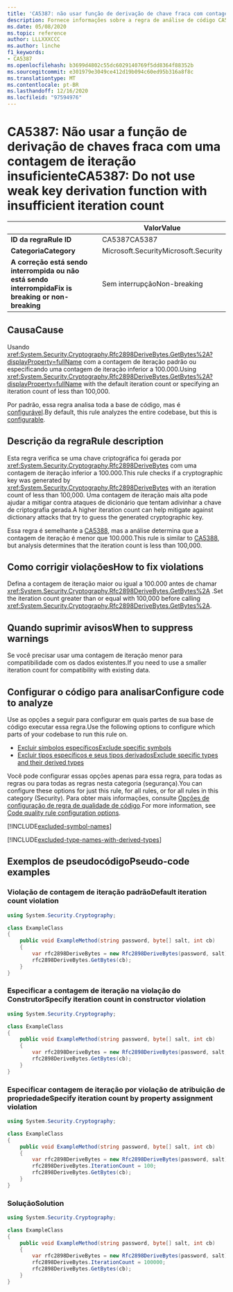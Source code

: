 ```yaml
---
title: 'CA5387: não usar função de derivação de chave fraca com contagem de iteração insuficiente (análise de código)'
description: Fornece informações sobre a regra de análise de código CA5387, incluindo causas, como corrigir violações e quando suprimir.
ms.date: 05/08/2020
ms.topic: reference
author: LLLXXXCCC
ms.author: linche
f1_keywords:
- CA5387
ms.openlocfilehash: b3699d4802c55dc6029140769f5dd8364f88352b
ms.sourcegitcommit: e301979e3049ce412d19b094c60ed95b316a8f8c
ms.translationtype: MT
ms.contentlocale: pt-BR
ms.lasthandoff: 12/16/2020
ms.locfileid: "97594976"
---
```

# <a name="ca5387-do-not-use-weak-key-derivation-function-with-insufficient-iteration-count"></a><span data-ttu-id="5e245-103">CA5387: Não usar a função de derivação de chaves fraca com uma contagem de iteração insuficiente</span><span class="sxs-lookup"><span data-stu-id="5e245-103">CA5387: Do not use weak key derivation function with insufficient iteration count</span></span>

| | <span data-ttu-id="5e245-104">Valor</span><span class="sxs-lookup"><span data-stu-id="5e245-104">Value</span></span> |
|-|-|
| <span data-ttu-id="5e245-105">**ID da regra**</span><span class="sxs-lookup"><span data-stu-id="5e245-105">**Rule ID**</span></span> |<span data-ttu-id="5e245-106">CA5387</span><span class="sxs-lookup"><span data-stu-id="5e245-106">CA5387</span></span>|
| <span data-ttu-id="5e245-107">**Categoria**</span><span class="sxs-lookup"><span data-stu-id="5e245-107">**Category**</span></span> |<span data-ttu-id="5e245-108">Microsoft.Security</span><span class="sxs-lookup"><span data-stu-id="5e245-108">Microsoft.Security</span></span>|
| <span data-ttu-id="5e245-109">**A correção está sendo interrompida ou não está sendo interrompida**</span><span class="sxs-lookup"><span data-stu-id="5e245-109">**Fix is breaking or non-breaking**</span></span> |<span data-ttu-id="5e245-110">Sem interrupção</span><span class="sxs-lookup"><span data-stu-id="5e245-110">Non-breaking</span></span>|

## <a name="cause"></a><span data-ttu-id="5e245-111">Causa</span><span class="sxs-lookup"><span data-stu-id="5e245-111">Cause</span></span>

<span data-ttu-id="5e245-112">Usando <xref:System.Security.Cryptography.Rfc2898DeriveBytes.GetBytes%2A?displayProperty=fullName> com a contagem de iteração padrão ou especificando uma contagem de iteração inferior a 100.000.</span><span class="sxs-lookup"><span data-stu-id="5e245-112">Using <xref:System.Security.Cryptography.Rfc2898DeriveBytes.GetBytes%2A?displayProperty=fullName> with the default iteration count or specifying an iteration count of less than 100,000.</span></span>

<span data-ttu-id="5e245-113">Por padrão, essa regra analisa toda a base de código, mas é [configurável](#configure-code-to-analyze).</span><span class="sxs-lookup"><span data-stu-id="5e245-113">By default, this rule analyzes the entire codebase, but this is [configurable](#configure-code-to-analyze).</span></span>

## <a name="rule-description"></a><span data-ttu-id="5e245-114">Descrição da regra</span><span class="sxs-lookup"><span data-stu-id="5e245-114">Rule description</span></span>

<span data-ttu-id="5e245-115">Esta regra verifica se uma chave criptográfica foi gerada por <xref:System.Security.Cryptography.Rfc2898DeriveBytes> com uma contagem de iteração inferior a 100.000.</span><span class="sxs-lookup"><span data-stu-id="5e245-115">This rule checks if a cryptographic key was generated by <xref:System.Security.Cryptography.Rfc2898DeriveBytes> with an iteration count of less than 100,000.</span></span> <span data-ttu-id="5e245-116">Uma contagem de iteração mais alta pode ajudar a mitigar contra ataques de dicionário que tentam adivinhar a chave de criptografia gerada.</span><span class="sxs-lookup"><span data-stu-id="5e245-116">A higher iteration count can help mitigate against dictionary attacks that try to guess the generated cryptographic key.</span></span>

<span data-ttu-id="5e245-117">Essa regra é semelhante a [CA5388](ca5388.md), mas a análise determina que a contagem de iteração é menor que 100.000.</span><span class="sxs-lookup"><span data-stu-id="5e245-117">This rule is similar to [CA5388](ca5388.md), but analysis determines that the iteration count is less than 100,000.</span></span>

## <a name="how-to-fix-violations"></a><span data-ttu-id="5e245-118">Como corrigir violações</span><span class="sxs-lookup"><span data-stu-id="5e245-118">How to fix violations</span></span>

<span data-ttu-id="5e245-119">Defina a contagem de iteração maior ou igual a 100.000 antes de chamar <xref:System.Security.Cryptography.Rfc2898DeriveBytes.GetBytes%2A> .</span><span class="sxs-lookup"><span data-stu-id="5e245-119">Set the iteration count greater than or equal with 100,000 before calling <xref:System.Security.Cryptography.Rfc2898DeriveBytes.GetBytes%2A>.</span></span>

## <a name="when-to-suppress-warnings"></a><span data-ttu-id="5e245-120">Quando suprimir avisos</span><span class="sxs-lookup"><span data-stu-id="5e245-120">When to suppress warnings</span></span>

<span data-ttu-id="5e245-121">Se você precisar usar uma contagem de iteração menor para compatibilidade com os dados existentes.</span><span class="sxs-lookup"><span data-stu-id="5e245-121">If you need to use a smaller iteration count for compatibility with existing data.</span></span>

## <a name="configure-code-to-analyze"></a><span data-ttu-id="5e245-122">Configurar o código para analisar</span><span class="sxs-lookup"><span data-stu-id="5e245-122">Configure code to analyze</span></span>

<span data-ttu-id="5e245-123">Use as opções a seguir para configurar em quais partes de sua base de código executar essa regra.</span><span class="sxs-lookup"><span data-stu-id="5e245-123">Use the following options to configure which parts of your codebase to run this rule on.</span></span>

- [<span data-ttu-id="5e245-124">Excluir símbolos específicos</span><span class="sxs-lookup"><span data-stu-id="5e245-124">Exclude specific symbols</span></span>](#exclude-specific-symbols)
- [<span data-ttu-id="5e245-125">Excluir tipos específicos e seus tipos derivados</span><span class="sxs-lookup"><span data-stu-id="5e245-125">Exclude specific types and their derived types</span></span>](#exclude-specific-types-and-their-derived-types)

<span data-ttu-id="5e245-126">Você pode configurar essas opções apenas para essa regra, para todas as regras ou para todas as regras nesta categoria (segurança).</span><span class="sxs-lookup"><span data-stu-id="5e245-126">You can configure these options for just this rule, for all rules, or for all rules in this category (Security).</span></span> <span data-ttu-id="5e245-127">Para obter mais informações, consulte [Opções de configuração de regra de qualidade de código](../code-quality-rule-options.md).</span><span class="sxs-lookup"><span data-stu-id="5e245-127">For more information, see [Code quality rule configuration options](../code-quality-rule-options.md).</span></span>

[!INCLUDE[excluded-symbol-names](~/includes/code-analysis/excluded-symbol-names.md)]

[!INCLUDE[excluded-type-names-with-derived-types](~/includes/code-analysis/excluded-type-names-with-derived-types.md)]

## <a name="pseudo-code-examples"></a><span data-ttu-id="5e245-128">Exemplos de pseudocódigo</span><span class="sxs-lookup"><span data-stu-id="5e245-128">Pseudo-code examples</span></span>

### <a name="default-iteration-count-violation"></a><span data-ttu-id="5e245-129">Violação de contagem de iteração padrão</span><span class="sxs-lookup"><span data-stu-id="5e245-129">Default iteration count violation</span></span>

```csharp
using System.Security.Cryptography;

class ExampleClass
{
    public void ExampleMethod(string password, byte[] salt, int cb)
    {
        var rfc2898DeriveBytes = new Rfc2898DeriveBytes(password, salt);
        rfc2898DeriveBytes.GetBytes(cb);
    }
}
```

### <a name="specify-iteration-count-in-constructor-violation"></a><span data-ttu-id="5e245-130">Especificar a contagem de iteração na violação do Construtor</span><span class="sxs-lookup"><span data-stu-id="5e245-130">Specify iteration count in constructor violation</span></span>

```csharp
using System.Security.Cryptography;

class ExampleClass
{
    public void ExampleMethod(string password, byte[] salt, int cb)
    {
        var rfc2898DeriveBytes = new Rfc2898DeriveBytes(password, salt, 100);
        rfc2898DeriveBytes.GetBytes(cb);
    }
}
```

### <a name="specify-iteration-count-by-property-assignment-violation"></a><span data-ttu-id="5e245-131">Especificar contagem de iteração por violação de atribuição de propriedade</span><span class="sxs-lookup"><span data-stu-id="5e245-131">Specify iteration count by property assignment violation</span></span>

```csharp
using System.Security.Cryptography;

class ExampleClass
{
    public void ExampleMethod(string password, byte[] salt, int cb)
    {
        var rfc2898DeriveBytes = new Rfc2898DeriveBytes(password, salt);
        rfc2898DeriveBytes.IterationCount = 100;
        rfc2898DeriveBytes.GetBytes(cb);
    }
}
```

### <a name="solution"></a><span data-ttu-id="5e245-132">Solução</span><span class="sxs-lookup"><span data-stu-id="5e245-132">Solution</span></span>

```csharp
using System.Security.Cryptography;

class ExampleClass
{
    public void ExampleMethod(string password, byte[] salt, int cb)
    {
        var rfc2898DeriveBytes = new Rfc2898DeriveBytes(password, salt);
        rfc2898DeriveBytes.IterationCount = 100000;
        rfc2898DeriveBytes.GetBytes(cb);
    }
}
```
